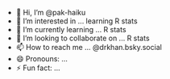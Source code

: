 - 👋 Hi, I’m @pak-haiku
- 👀 I’m interested in ... learning R stats
- 🌱 I’m currently learning ... R stats
- 💞️ I’m looking to collaborate on ... R stats
- 📫 How to reach me ... @drkhan.bsky.social
- 😄 Pronouns: ...
- ⚡ Fun fact: ...

<!---
pak-haiku/pak-haiku is a ✨ special ✨ repository because its `README.md` (this file) appears on your GitHub profile.
You can click the Preview link to take a look at your changes.
--->
